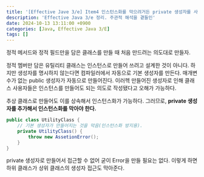 ```yaml
---
title: '[Effective Jave 3/e] Item4 인스턴스화를 막으려거든 private 생성자를 사용하라'
description: 'Effective Java 3/e 정리. 주관적 해석을 곁들인'
date: 2024-10-13 13:11:00 +0900
categories: [Java, Effective Java 3/E]
tags: []
---
```


정적 메서드와 정적 필드만을 담은 클래스를 만들 때 처음 만드려는 의도대로 만들자.

정적 멤버만 담은 유틸리티 클래스는 인스턴스로 만들어 쓰려고 설계한 것이 아니다. 하지만 생성자를 명시하지 않는다면 컴파일러에서 자동으로 기본 생성자를 만든다.
매개변수가 없는 public 생성자가 자동으로 만들어진다. 이러헥 만들어진 생성자로 인해 클래스 사용자들은 인스턴스를 만들어도 되는 의도로 작성됐다고 오해가 가능하다.

추상 클래스로 만들어도 이를 상속해서 인스턴스화가 가능하다. 그러므로, **private 생성자를 추가해서 인스턴스화를 막아야 한다.**

```java
public class UtilityClass {
	// 기본 생성자가 만들어지는 것을 막음(인스턴스화 방지용).
	private UtilityClass() {
		throw new AssetionError();
	}
}
```
private 생성자로 만들어서 접근할 수 없어 굳이 Error을 만들 필요는 없다.
이렇게 하면 하위 클래스가 상위 클래스의 생성자 접근도 막아준다.